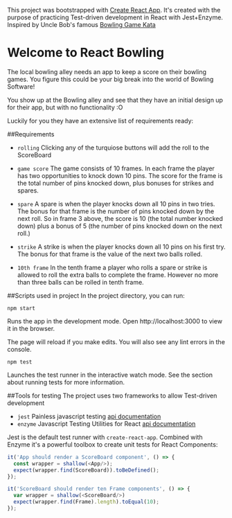 This project was bootstrapped with [Create React App](https://github.com/facebookincubator/create-react-app).
It's created with the purpose of practicing Test-driven development in React with Jest+Enzyme.
Inspired by Uncle Bob's famous [Bowling Game Kata](http://butunclebob.com/files/downloads/Bowling%20Game%20Kata.ppt)

# Welcome to React Bowling
The local bowling alley needs an app to keep a score on their bowling games. 
You figure this could be your big break into the world of Bowling Software!

You show up at the Bowling alley and see that they have an initial design up for their app, 
but with no functionality :O

Luckily for you they have an extensive list of requirements ready:

##Requirements
* `rolling` Clicking any of the turquiose buttons will add the roll to the ScoreBoard

* `game score` The game consists of 10 frames.  In each frame the player has
               two opportunities to knock down 10 pins.  The score for the frame is the total
               number of pins knocked down, plus bonuses for strikes and spares.
               
* `spare` A spare is when the player knocks down all 10 pins in two tries.  The bonus for
          that frame is the number of pins knocked down by the next roll.  So in frame 3
          above, the score is 10 (the total number knocked down) plus a bonus of 5 (the
          number of pins knocked down on the next roll.)
          
* `strike` A strike is when the player knocks down all 10 pins on his first try.  The bonus
           for that frame is the value of the next two balls rolled.
           
* `10th frame` In the tenth frame a player who rolls a spare or strike is allowed to roll the extra
               balls to complete the frame.  However no more than three balls can be rolled in
               tenth frame.

##Scripts used in project
In the project directory, you can run:

`npm start`

Runs the app in the development mode.
Open http://localhost:3000 to view it in the browser.

The page will reload if you make edits.
You will also see any lint errors in the console.

`npm test`

Launches the test runner in the interactive watch mode.
See the section about running tests for more information.

##Tools for testing
The project uses two frameworks to allow Test-driven development
* `jest` Painless javascript testing [api documentation](https://facebook.github.io/jest/docs/api.html)
* `enzyme` Javascript Testing Utilities for React [api documentation](http://airbnb.io/enzyme/)

Jest is the default test runner with `create-react-app`. Combined with Enzyme it's a powerful toolbox to create unit tests for React Components:

```js
it('App should render a ScoreBoard component', () => {
  const wrapper = shallow(<App/>);
  expect(wrapper.find(ScoreBoard)).toBeDefined();
});

it('ScoreBoard should render ten Frame components', () => {
  var wrapper = shallow(<ScoreBoard/>)
  expect(wrapper.find(Frame).length).toEqual(10);
});
```